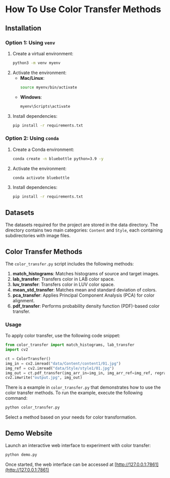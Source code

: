 # How To Use Color Transfer Methods

## Installation

### Option 1: Using `venv`

1. Create a virtual environment:
   ```bash
   python3 -m venv myenv
   ```
2. Activate the environment:
   - **Mac/Linux**:
     ```bash
     source myenv/bin/activate
     ```
   - **Windows**:
     ```cmd
     myenv\Scripts\activate
     ```
3. Install dependencies:
   ```bash
   pip install -r requirements.txt
   ```

### Option 2: Using `conda`

1. Create a Conda environment:
   ```bash
   conda create -n bluebottle python=3.9 -y
   ```
2. Activate the environment:
   ```bash
   conda activate bluebottle
   ```
3. Install dependencies:
   ```bash
   pip install -r requirements.txt
   ```

## Datasets

The datasets required for the project are stored in the data directory.
The directory contains two main categories: `Content` and `Style`, each containing subdirectories with image files.

## Color Transfer Methods

The `color_transfer.py` script includes the following methods:

1. **match_histograms**: Matches histograms of source and target images.
2. **lab_transfer**: Transfers color in LAB color space.
3. **luv_transfer**: Transfers color in LUV color space.
4. **mean_std_transfer**: Matches mean and standard deviation of colors.
5. **pca_transfer**: Applies Principal Component Analysis (PCA) for color alignment.
6. **pdf_transfer**: Performs probability density function (PDF)-based color transfer.

### Usage

To apply color transfer, use the following code snippet:

```python
from color_transfer import match_histograms, lab_transfer
import cv2

ct = ColorTransfer()
img_in = cv2.imread("data/Content/content1/01.jpg")
img_ref = cv2.imread("data/Style/style1/01.jpg")
img_out = ct.pdf_transfer(img_arr_in=img_in, img_arr_ref=img_ref, regrain=False)
cv2.imwrite("output.jpg", img_out)
```

There is a example in `color_transfer.py` that demonstrates how to use the color transfer methods. To run the example, execute the following command:

```bash
python color_transfer.py
```

Select a method based on your needs for color transformation.

## Demo Website

Launch an interactive web interface to experiment with color transfer:

```python
python demo.py
```

Once started, the web interface can be accessed at [http://127.0.0.1:7861](http://127.0.0.1:7861)
